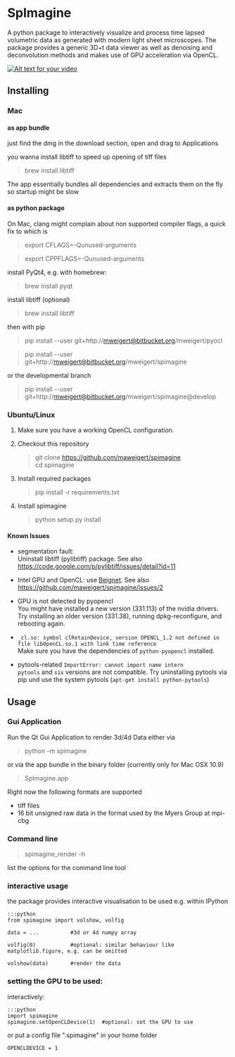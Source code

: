 # SpImagine

A python package to interactively visualize and process  time lapsed volumetric data as generated with modern light sheet microscopes. The package provides a generic 3D+t data viewer as well as denoising and deconvolution methods and makes use of GPU acceleration via OpenCL. 


[![Alt text for your video](poster_vimeo.png)](https://vimeo.com/126597994)

## Installing

### Mac

#### as app bundle

just find the dmg in the download section, open and drag to Applications

you wanna install libtiff to speed up opening of tiff files   
> brew install libtiff

The app essentially bundles all dependencies and extracts them on the fly  so startup might be slow

#### as python package

On Mac, clang might complain about non supported compiler flags, a quick fix to which is

> export CFLAGS=-Qunused-arguments

> export CPPFLAGS=-Qunused-arguments


install PyQt4, e.g. with homebrew:
> brew install pyqt

install libtiff (optional)
> brew install libtiff


then with pip

> pip install --user git+http://mweigert@bitbucket.org/mweigert/pyocl

> pip install --user git+http://mweigert@bitbucket.org/mweigert/spimagine

or the developmental branch

> pip install --user git+http://mweigert@bitbucket.org/mweigert/spimagine@develop


### Ubuntu/Linux
1. Make sure you have a working OpenCL configuration.

2. Checkout this repository
   > git clone https://github.com/maweigert/spimagine  
   > cd spimagine

3. Install required packages
   > pip install -r requirements.txt

4. Install spimagine
   > python setup.py install

#### Known Issues
- segmentation fault:  
  Uninstall libtiff (pylibtiff) package. See also https://code.google.com/p/pylibtiff/issues/detail?id=11

- Intel GPU and OpenCL: use [Beignet](http://www.freedesktop.org/wiki/Software/Beignet/).  See also https://github.com/maweigert/spimagine/issues/2

- GPU is not detected by pyopencl  
  You might have installed a new version (331.113) of the nvidia drivers. Try installing an older version (331.38), running dpkg-reconfigure, and rebooting again.


- `_cl.so: symbol clRetainDevice, version OPENCL_1.2 not defined in file libOpenCL.so.1 with link time reference`  
  Make sure you have the dependencies of `python-pyopencl` installed.

- pytools-related `ImportError: cannot import name intern`  
  `pytools` and `six` versions are not compatible. Try uninstalling
  pytools via pip und use the system pytools (`apt-get install python-pytools`)

## Usage

### Gui Application

Run the  Qt Gui Application to render 3d/4d Data either via  


> python -m spimagine

or via the app bundle in the binary folder (currently only for Mac OSX 10.9) 

> SpImagine.app


Right now the following formats are supported

- tiff files
- 16 bit unsigned raw data in the format used by the Myers Group at mpi-cbg

### Command line

> spimagine_render -h

list the options for the command line tool



### interactive usage

the package provides interactive visualisation to be used e.g. within IPython

    :::python 
	from spimagine import volshow, volfig

	data = ...          #3d or 4d numpy array
	
	volfig(0)           #optional: similar behaviour like matplotlib.figure, e.g. can be omitted
	
	volshow(data)       #render the data

### setting the GPU to be used:

interactively:

    :::python 
	import spimagine 
	spimagine.setOpenCLDevice(1)  #optional: set the GPU to use


or put a config file ".spimagine" in your home folder

    OPENCLDEVICE = 1
